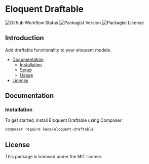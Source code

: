 # Eloquent Draftable

![Github Workflow Status](https://img.shields.io/github/workflow/status/kacesolutions/eloquent-draftable/tests)
![Packagist Version](https://img.shields.io/packagist/v/kace/eloquent-draftable)
![Packagist License](https://img.shields.io/packagist/l/kace/eloquent-draftable)

## Introduction

Add draftable functionality to your eloquent models.

- [Documentation](#documentation)
    - [Installation](#installation)
    - [Setup](#setup)
    - [Usage](#usage)
- [License](#license)

## Documentation

### Installation

To get started, install Eloquent Draftable using Composer:

```bash
composer require kace/eloquent-draftable
```

## License
This package is licensed under the MIT license.

